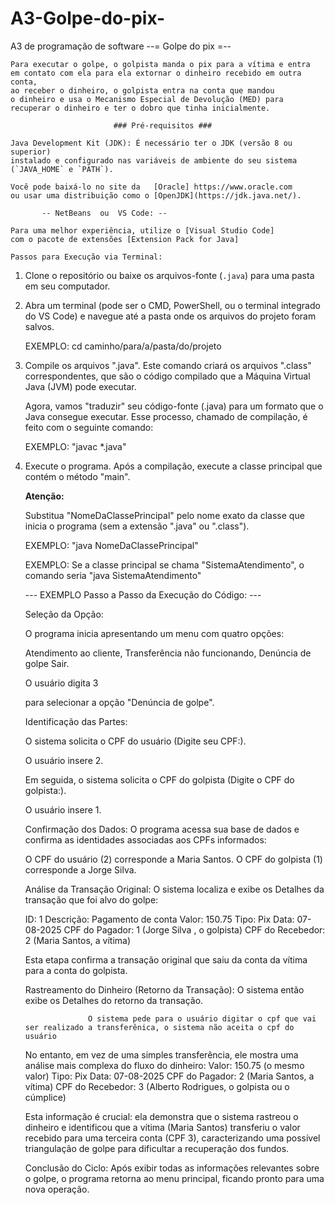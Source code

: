 # A3-Golpe-do-pix-
A3 de programação de software 
--= Golpe do pix =--

    Para executar o golpe, o golpista manda o pix para a vítima e entra
    em contato com ela para ela extornar o dinheiro recebido em outra conta,
    ao receber o dinheiro, o golpista entra na conta que mandou 
    o dinheiro e usa o Mecanismo Especial de Devolução (MED) para 
    recuperar o dinheiro e ter o dobro que tinha inicialmente.
    
                           ### Pré-requisitos ###

    Java Development Kit (JDK): É necessário ter o JDK (versão 8 ou superior) 
    instalado e configurado nas variáveis de ambiente do seu sistema (`JAVA_HOME` e `PATH`). 

    Você pode baixá-lo no site da   [Oracle] https://www.oracle.com 
    ou usar uma distribuição como o [OpenJDK](https://jdk.java.net/).

           -- NetBeans  ou  VS Code: --

    Para uma melhor experiência, utilize o [Visual Studio Code] 
    com o pacote de extensões [Extension Pack for Java]

    Passos para Execução via Terminal:

1.  Clone o repositório ou baixe os arquivos-fonte (`.java`) para uma pasta em seu computador.

2.  Abra um terminal (pode ser o CMD, PowerShell, ou o terminal integrado do VS Code) 
    e navegue até a pasta onde os arquivos do projeto foram salvos.

    EXEMPLO: cd caminho/para/a/pasta/do/projeto   

3.  Compile os arquivos ".java". Este comando criará os arquivos ".class" correspondentes,
    que são o código compilado que a Máquina Virtual Java (JVM) pode executar.

    Agora, vamos "traduzir" seu código-fonte (.java) 
    para um formato que o Java consegue executar. 
    Esse processo, chamado de compilação, é feito com o seguinte comando:

    EXEMPLO: "javac *.java"

4.  Execute o programa. Após a compilação, execute a 
    classe principal que contém o método "main".

    **Atenção:** 

    Substitua "NomeDaClassePrincipal" 
    pelo nome exato da classe que inicia o programa (sem a extensão ".java" ou ".class").

    EXEMPLO: "java NomeDaClassePrincipal"

    EXEMPLO: Se a classe principal se chama "SistemaAtendimento", o comando seria "java SistemaAtendimento"



    --- EXEMPLO Passo a Passo da Execução do Código: ---
    
    Seleção da Opção:

    O programa inicia apresentando um menu com quatro opções:

    Atendimento ao cliente, 
    Transferência não funcionando, 
    Denúncia de golpe
    Sair.

    O usuário digita 3 

    para selecionar a opção "Denúncia de golpe".

    Identificação das Partes:

    O sistema solicita o CPF do usuário (Digite seu CPF:). 

    O usuário insere 2.

    Em seguida, o sistema solicita o CPF do golpista (Digite o CPF do golpista:). 

    O usuário insere 1.

    Confirmação dos Dados:
    O programa acessa sua base de dados e confirma as identidades associadas aos CPFs informados:

    O CPF do usuário (2) corresponde a Maria Santos.
    O CPF do golpista (1) corresponde a Jorge Silva.

    Análise da Transação Original:
    O sistema localiza e exibe os Detalhes da transação que foi alvo do golpe:

    ID: 1
    Descrição: Pagamento de conta
    Valor: 150.75
    Tipo: Pix
    Data: 07-08-2025
    CPF do Pagador: 1 (Jorge Silva , o golpista)
    CPF do Recebedor: 2 (Maria Santos, a vítima)

    Esta etapa confirma a transação original que saiu da conta da vítima para a conta do golpista.

    Rastreamento do Dinheiro (Retorno da Transação):
    O sistema então exibe os Detalhes do retorno da transação.
    
                      O sistema pede para o usuário digitar o cpf que vai ser realizado a transferênica, o sistema não aceita o cpf do usuário 
    
    No entanto, em vez de uma simples transferência, ele mostra uma análise mais complexa do fluxo do dinheiro:
    Valor: 150.75 (o mesmo valor)
    Tipo: Pix
    Data: 07-08-2025
    CPF do Pagador: 2 (Maria Santos, a vítima)
    CPF do Recebedor: 3 (Alberto Rodrigues, o golpista ou o cúmplice)

    Esta informação é crucial: ela demonstra que o sistema rastreou o dinheiro e identificou 
    que a vítima (Maria Santos) transferiu o valor recebido 
    para uma terceira conta (CPF 3), caracterizando uma possível triangulação 
    de golpe para dificultar a recuperação dos fundos.

    Conclusão do Ciclo:
    Após exibir todas as informações relevantes sobre o golpe, o programa 
    retorna ao menu principal, ficando pronto para uma nova operação.


